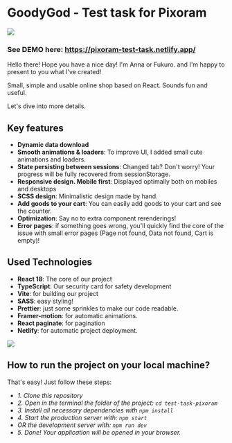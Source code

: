 # GoodyGod - Test task for Pixoram

![](https://imgur.com/Tj3ohT6.gif)

### See DEMO here: https://pixoram-test-task.netlify.app/

Hello there! Hope you have a nice day!
I'm Anna or Fukuro. and I'm happy to present to you what I've created!

Small, simple and usable online shop based on React. Sounds fun and useful.

Let's dive into more details.

 ## Key features

- **Dynamic data download**
- **Smooth animations & loaders**: To improve UI, I added small cute animations and loaders.
- **State persisting between sessions**: Changed tab? Don't worry! Your progress will be fully recovered from sessionStorage.
- **Responsive design. Mobile first**: Displayed optimally both on mobiles and desktops
- **SCSS design**: Minimalistic design made by hand.
- **Add goods to your cart**: You can easily add goods to your cart and see the counter.
- **Optimization**: Say no to extra component rerenderings!
- **Error pages**: if something goes wrong, you'll quickly find the core of the issue with small error pages (Page not found, Data not found, Cart is empty)!

## Used Technologies
- **React 18**: The core of our project
- **TypeScript**: Our security card for safety development
- **Vite**: for building our project
- **SASS**: easy styling!
- **Prettier**: just some sprinkles to make our code readable.
- **Framer-motion**: for automatic animations.
- **React paginate**: for pagination
- **Netlify**: for automatic project deployment.

![](https://imgur.com/KtbGbdT.gif)

## How to run the project on your local machine?

That's easy! Just follow these steps:

- *1. Clone this repository*
- *2. Open in the terminal the folder of the project: `cd test-task-pixoram`*
- *3. Install all necessary dependencies with `npm install`*
- *4. Start the production server with: `npm start`*
- *OR the development server with: `npm run dev`*
- *5. Done! Your application will be opened in your browser.*
